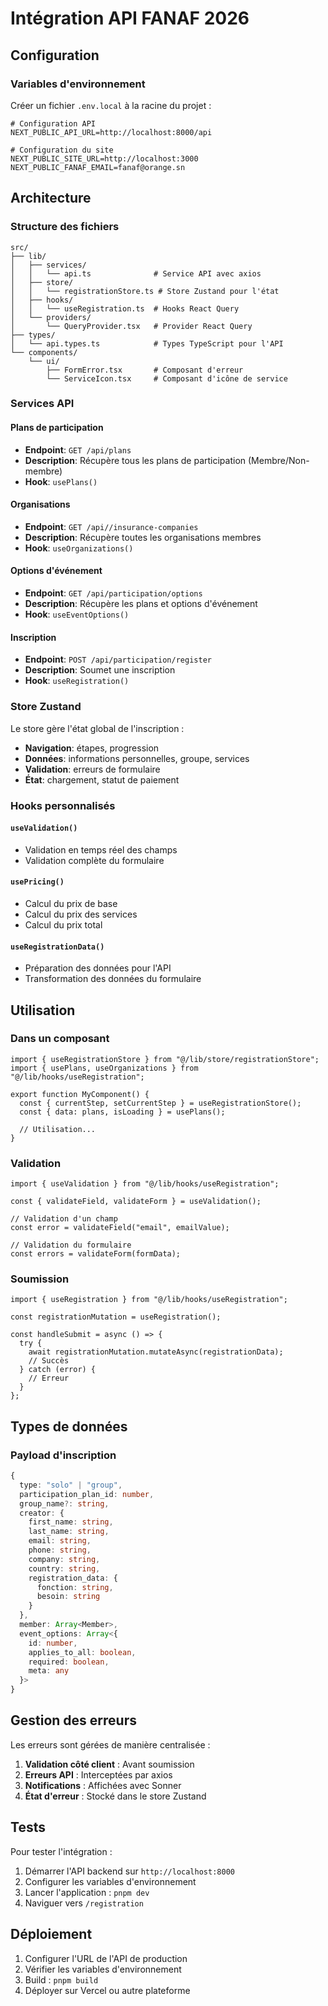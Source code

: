 # Intégration API FANAF 2026

## Configuration

### Variables d'environnement

Créer un fichier `.env.local` à la racine du projet :

```env
# Configuration API
NEXT_PUBLIC_API_URL=http://localhost:8000/api

# Configuration du site
NEXT_PUBLIC_SITE_URL=http://localhost:3000
NEXT_PUBLIC_FANAF_EMAIL=fanaf@orange.sn
```

## Architecture

### Structure des fichiers

```
src/
├── lib/
│   ├── services/
│   │   └── api.ts              # Service API avec axios
│   ├── store/
│   │   └── registrationStore.ts # Store Zustand pour l'état
│   ├── hooks/
│   │   └── useRegistration.ts  # Hooks React Query
│   └── providers/
│       └── QueryProvider.tsx   # Provider React Query
├── types/
│   └── api.types.ts            # Types TypeScript pour l'API
└── components/
    └── ui/
        ├── FormError.tsx       # Composant d'erreur
        └── ServiceIcon.tsx     # Composant d'icône de service
```

### Services API

#### Plans de participation

- **Endpoint**: `GET /api/plans`
- **Description**: Récupère tous les plans de participation (Membre/Non-membre)
- **Hook**: `usePlans()`

#### Organisations

- **Endpoint**: `GET /api//insurance-companies`
- **Description**: Récupère toutes les organisations membres
- **Hook**: `useOrganizations()`

#### Options d'événement

- **Endpoint**: `GET /api/participation/options`
- **Description**: Récupère les plans et options d'événement
- **Hook**: `useEventOptions()`

#### Inscription

- **Endpoint**: `POST /api/participation/register`
- **Description**: Soumet une inscription
- **Hook**: `useRegistration()`

### Store Zustand

Le store gère l'état global de l'inscription :

- **Navigation**: étapes, progression
- **Données**: informations personnelles, groupe, services
- **Validation**: erreurs de formulaire
- **État**: chargement, statut de paiement

### Hooks personnalisés

#### `useValidation()`

- Validation en temps réel des champs
- Validation complète du formulaire

#### `usePricing()`

- Calcul du prix de base
- Calcul du prix des services
- Calcul du prix total

#### `useRegistrationData()`

- Préparation des données pour l'API
- Transformation des données du formulaire

## Utilisation

### Dans un composant

```tsx
import { useRegistrationStore } from "@/lib/store/registrationStore";
import { usePlans, useOrganizations } from "@/lib/hooks/useRegistration";

export function MyComponent() {
  const { currentStep, setCurrentStep } = useRegistrationStore();
  const { data: plans, isLoading } = usePlans();

  // Utilisation...
}
```

### Validation

```tsx
import { useValidation } from "@/lib/hooks/useRegistration";

const { validateField, validateForm } = useValidation();

// Validation d'un champ
const error = validateField("email", emailValue);

// Validation du formulaire
const errors = validateForm(formData);
```

### Soumission

```tsx
import { useRegistration } from "@/lib/hooks/useRegistration";

const registrationMutation = useRegistration();

const handleSubmit = async () => {
  try {
    await registrationMutation.mutateAsync(registrationData);
    // Succès
  } catch (error) {
    // Erreur
  }
};
```

## Types de données

### Payload d'inscription

```typescript
{
  type: "solo" | "group",
  participation_plan_id: number,
  group_name?: string,
  creator: {
    first_name: string,
    last_name: string,
    email: string,
    phone: string,
    company: string,
    country: string,
    registration_data: {
      fonction: string,
      besoin: string
    }
  },
  member: Array<Member>,
  event_options: Array<{
    id: number,
    applies_to_all: boolean,
    required: boolean,
    meta: any
  }>
}
```

## Gestion des erreurs

Les erreurs sont gérées de manière centralisée :

1. **Validation côté client** : Avant soumission
2. **Erreurs API** : Interceptées par axios
3. **Notifications** : Affichées avec Sonner
4. **État d'erreur** : Stocké dans le store Zustand

## Tests

Pour tester l'intégration :

1. Démarrer l'API backend sur `http://localhost:8000`
2. Configurer les variables d'environnement
3. Lancer l'application : `pnpm dev`
4. Naviguer vers `/registration`

## Déploiement

1. Configurer l'URL de l'API de production
2. Vérifier les variables d'environnement
3. Build : `pnpm build`
4. Déployer sur Vercel ou autre plateforme
